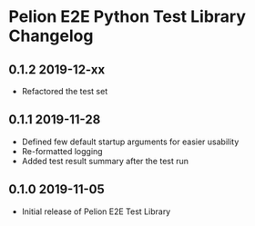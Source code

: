 # Pelion E2E Python Test Library Changelog

## 0.1.2  2019-12-xx
- Refactored the test set

## 0.1.1  2019-11-28
- Defined few default startup arguments for easier usability
- Re-formatted logging
- Added test result summary after the test run

## 0.1.0  2019-11-05
- Initial release of Pelion E2E Test Library
